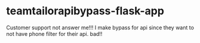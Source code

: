 # teamtailorapibypass-flask-app

Customer support not answer me!!! I make bypass for api since they want to not have phone filter for their api. bad!!
